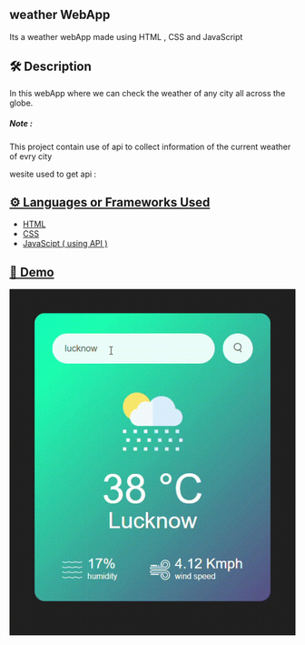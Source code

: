 ## weather WebApp
Its a weather webApp made using HTML , CSS and JavaScript

## 🛠️ Description

In this webApp where we can check the weather of any city all across the globe.  

<h5> Note : </h5>
<p> This project contain use of api to collect information of the current weather of evry city</p>
wesite used to get api : <a href = "https://openweathermap.org/" >

## ⚙️ Languages or Frameworks Used
   <ul>
     <li>HTML</li>
     <li>CSS</li>
     <li>JavaScipt ( using API )</li>
   </ul>

## 🌟 Demo

![](demo.gif)

